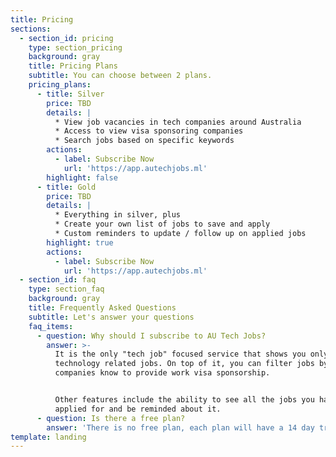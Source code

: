 ```yaml
---
title: Pricing
sections:
  - section_id: pricing
    type: section_pricing
    background: gray
    title: Pricing Plans
    subtitle: You can choose between 2 plans.
    pricing_plans:
      - title: Silver
        price: TBD
        details: |
          * View job vacancies in tech companies around Australia
          * Access to view visa sponsoring companies
          * Search jobs based on specific keywords
        actions:
          - label: Subscribe Now
            url: 'https://app.autechjobs.ml'
        highlight: false
      - title: Gold
        price: TBD
        details: |
          * Everything in silver, plus
          * Create your own list of jobs to save and apply
          * Custom reminders to update / follow up on applied jobs
        highlight: true
        actions:
          - label: Subscribe Now
            url: 'https://app.autechjobs.ml'
  - section_id: faq
    type: section_faq
    background: gray
    title: Frequently Asked Questions
    subtitle: Let's answer your questions
    faq_items:
      - question: Why should I subscribe to AU Tech Jobs?
        answer: >-
          It is the only "tech job" focused service that shows you only
          technology related jobs. On top of it, you can filter jobs by
          companies know to provide work visa sponsorship.


          Other features include the ability to see all the jobs you have
          applied for and be reminded about it.
      - question: Is there a free plan?
        answer: 'There is no free plan, each plan will have a 14 day trial period.'
template: landing
---
```

